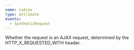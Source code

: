 ```yaml
---
name: isAjax
type: attribute
events:
  - SyntheticRequest
---
```


Whether the request is an AJAX request, determined by the HTTP\_X\_REQUESTED\_WITH header.